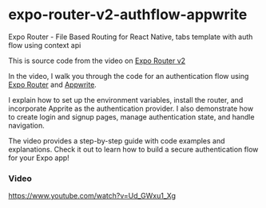 # expo-router-v2-authflow-appwrite
Expo Router - File Based Routing for React Native, tabs template with auth flow using context api


This is source code from the video on [Expo Router v2](https://blog.expo.dev/introducing-expo-router-v2-3850fd5c3ca1)

In the video, I walk you through the code for an authentication flow using [Expo Router](https://docs.expo.dev/routing/introduction/) and [Appwrite](https://appwrite.io/docs/getting-started-for-web). 

I explain how to set up the environment variables, install the router, and incorporate Apprite as the authentication provider. I also demonstrate how to create login and signup pages, manage authentication state, and handle navigation. 

The video provides a step-by-step guide with code examples and explanations. Check it out to learn how to build a secure authentication flow for your Expo app!

### Video 
https://www.youtube.com/watch?v=Ud_GWxu1_Xg
